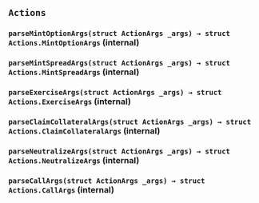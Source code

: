 ## `Actions`






### `parseMintOptionArgs(struct ActionArgs _args) → struct Actions.MintOptionArgs` (internal)





### `parseMintSpreadArgs(struct ActionArgs _args) → struct Actions.MintSpreadArgs` (internal)





### `parseExerciseArgs(struct ActionArgs _args) → struct Actions.ExerciseArgs` (internal)





### `parseClaimCollateralArgs(struct ActionArgs _args) → struct Actions.ClaimCollateralArgs` (internal)





### `parseNeutralizeArgs(struct ActionArgs _args) → struct Actions.NeutralizeArgs` (internal)





### `parseCallArgs(struct ActionArgs _args) → struct Actions.CallArgs` (internal)






